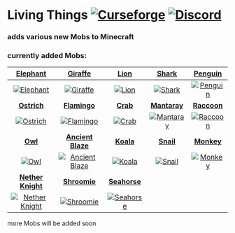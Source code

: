 # Living Things [![Curseforge](http://cf.way2muchnoise.eu/full_397252_downloads.svg)](https://www.curseforge.com/minecraft/mc-mods/living-things) [![Discord](https://img.shields.io/discord/639540436524072970?color=0a48c4&label=%20&logo=discord&logoColor=FFF)](https://discord.gg/bhUaWhq)

### adds various new Mobs to Minecraft

### currently added Mobs:

| [Elephant](https://github.com/tristankechlo/Living-Things/wiki/Elephant) | [Giraffe](https://github.com/tristankechlo/Living-Things/wiki/Giraffe) | [Lion](https://github.com/tristankechlo/Living-Things/wiki/Lion) | [Shark](https://github.com/tristankechlo/Living-Things/wiki/Shark) | [Penguin](https://github.com/tristankechlo/Living-Things/wiki/Penguin) |
| :-: | :-: | :-: | :-: | :-: |
| [![Elephant](https://i.ibb.co/C1ZPk58/x150-elephant-screenshot-saddled.png)](https://github.com/tristankechlo/Living-Things/wiki/Elephant)| [![Giraffe](https://i.ibb.co/7KVzm3X/x150-giraffe-screenshot.png)](https://github.com/tristankechlo/Living-Things/wiki/Giraffe) | [![Lion](https://i.ibb.co/G7xCNYp/x150-lion-screenshot.png)](https://github.com/tristankechlo/Living-Things/wiki/Lion) | [![Shark](https://i.ibb.co/bdPLmJ5/x150-shark-screenshot.png)](https://github.com/tristankechlo/Living-Things/wiki/Shark) | [![Penguin](https://i.ibb.co/sbtdkFv/x150-penguin-screenshot.png)](https://github.com/tristankechlo/Living-Things/wiki/Penguin) |
| **[Ostrich](https://github.com/tristankechlo/Living-Things/wiki/Ostrich)** | **[Flamingo](https://github.com/tristankechlo/Living-Things/wiki/Flamingo)** | **[Crab](https://github.com/tristankechlo/Living-Things/wiki/Crab)** | **[Mantaray](https://github.com/tristankechlo/Living-Things/wiki/Mantaray)** | **[Raccoon](https://github.com/tristankechlo/Living-Things/wiki/Raccoon)** |
| [![Ostrich](https://i.ibb.co/4YZ3Jjb/x150-ostrich-screenshot.png)](https://github.com/tristankechlo/Living-Things/wiki/Ostrich) | [![Flamingo](https://i.ibb.co/CsbSpzh/x150-flamingo-screenshot.png)](https://github.com/tristankechlo/Living-Things/wiki/Flamingo) | [![Crab](https://i.ibb.co/ZgktRkJ/x150-crab-screenshot.png)](https://github.com/tristankechlo/Living-Things/wiki/Crab) | [![Mantaray](https://i.ibb.co/kMRm8b1/x150-mantaray-screenshot.png)](https://github.com/tristankechlo/Living-Things/wiki/Mantaray) | [![Raccoon](https://i.ibb.co/wNVkBd4/x150-raccoon-screenshot.png)](https://github.com/tristankechlo/Living-Things/wiki/Raccoon) |
| **[Owl](https://github.com/tristankechlo/Living-Things/wiki/Owl)** | **[Ancient Blaze](https://github.com/tristankechlo/Living-Things/wiki/Ancient-Blaze)** | **[Koala](https://github.com/tristankechlo/Living-Things/wiki/Koala)** | **[Snail](https://github.com/tristankechlo/Living-Things/wiki/Snail)** | **[Monkey](https://github.com/tristankechlo/Living-Things/wiki/Monkey)** |
| [![Owl](https://i.ibb.co/Y831ZD5/x150-owl-brown-screenshot.png)](https://github.com/tristankechlo/Living-Things/wiki/Owl) | [![Ancient Blaze](https://i.ibb.co/tmNFGCg/x150-ancient-blaze-screenshot.png)](https://github.com/tristankechlo/Living-Things/wiki/Ancient-Blaze) | [![Koala](https://i.ibb.co/3TTqm0g/x150-koala-screenshot.png)](https://github.com/tristankechlo/Living-Things/wiki/Koala) | [![Snail](https://i.ibb.co/vDsCBGT/empty.png)](https://github.com/tristankechlo/Living-Things/wiki/Snail) | [![Monkey](https://i.ibb.co/Jpn5BF8/x150-monkey-screenshot.png)](https://github.com/tristankechlo/Living-Things/wiki/Monkey) |
| **[Nether Knight](https://github.com/tristankechlo/LivingThings/wiki/Nether-Knight)** | **[Shroomie](https://github.com/tristankechlo/LivingThings/wiki/Shroomie)** | **[Seahorse](https://github.com/tristankechlo/LivingThings/wiki/Seahorse)** |||
| [![Nether Knight](https://i.ibb.co/tYS2LcY/x150-nether-knight-screenshot.png)](https://github.com/tristankechlo/Living-Things/wiki/Nether-Knight) | [![Shroomie](https://i.ibb.co/jWn3yLn/x150-shroomie-red-screenshot.png)](https://github.com/tristankechlo/LivingThings/wiki/Shroomie) | [![Seahorse](https://i.ibb.co/nfHcNFH/x150-seahorse-blue-screenshot.png)](https://github.com/tristankechlo/LivingThings/wiki/Seahorse) |||



more Mobs will be added soon

